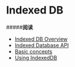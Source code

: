 # Indexed DB

#####**阅读**
- [Indexed DB Overview](http://html5index.org/Indexed%20DB%20-%20Overview.html)
- [Indexed Database API](http://www.w3.org/TR/IndexedDB/)
- [Basic concepts](https://developer.mozilla.org/en-US/docs/Web/API/IndexedDB_API/Basic_Concepts_Behind_IndexedDB)
- [Using IndexedDB](https://developer.mozilla.org/en-US/docs/Web/API/IndexedDB_API/Using_IndexedDB)